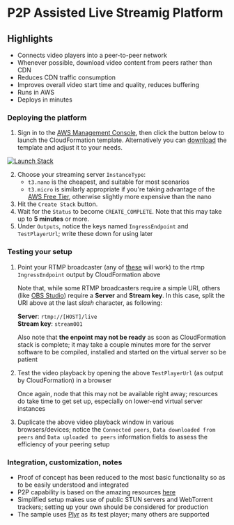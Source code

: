 # P2P Assisted Live Streamig Platform

## Highlights

* Connects video players into a peer-to-peer network
* Whenever possible, download video content from peers rather than CDN
* Reduces CDN traffic consumption
* Improves overall video start time and quality, reduces buffering
* Runs in AWS
* Deploys in minutes


### Deploying the platform

1. Sign in to the [AWS Management Console](https://aws.amazon.com/console), then click the button below to launch the CloudFormation template. Alternatively you can [download](template.yaml) the template and adjust it to your needs.

[![Launch Stack](https://cdn.jsdelivr.net/gh/buildkite/cloudformation-launch-stack-button-svg@master/launch-stack.svg)](https://console.aws.amazon.com/cloudformation/home#/stacks/create/review?stackName=p2p-live-streaming&templateURL=https://lostshadow.s3.amazonaws.com/p2p-streaming-platform/template.yaml)

2. Choose your streaming server `InstanceType`:
	* `t3.nano` is the cheapest, and suitable for most scenarios
	* `t3.micro` is similarly appropriate if you're taking advantage of the [AWS Free Tier](https://aws.amazon.com/free/), otherwise slightly more expensive than the nano
3. Hit the `Create Stack` button. 
4. Wait for the `Status` to become `CREATE_COMPLETE`. Note that this may take up to **5 minutes** or more.
5. Under `Outputs`, notice the keys named `IngressEndpoint` and `TestPlayerUrl`; write these down for using later

### Testing your setup

1. Point your RTMP broadcaster (any of [these](https://support.google.com/youtube/answer/2907883) will work) to the rtmp `IngressEndpoint` output by CloudFormation above

	Note that, while some RTMP broadcasters require a simple URI, others (like [OBS Studio](https://obsproject.com)) require a **Server** and **Stream key**. In this case, split the URI above at the last *slash* character, as following:
	
	**Server**: `rtmp://[HOST]/live`  
	**Stream key**: `stream001`

	Also note that **the enpoint may not be ready** as soon as CloudFormation stack is complete; it may take a couple minutes more for the server software to be compiled, installed and started on the virtual server so be patient

2. Test the video playback by opening the above `TestPlayerUrl` (as output by CloudFormation) in a browser
	
	Once again, node that this may not be available right away; resources do take time to get set up, especially on lower-end virtual server instances

3. Duplicate the above video playback window in various browsers/devices; notice the `Connected peers`, `Data downloaded from peers` and `Data uploaded to peers` information fields to assess the efficiency of your peering setup

### Integration, customization, notes

* Proof of concept has been reduced to the most basic functionality so as to be easily understood and integrated
* P2P capability is based on the amazing resources [here](https://github.com/novage/p2p-media-loader)
* Simplified setup makes use of public STUN servers and WebTorrent trackers; setting up your own should be considered for production
* The sample uses [Plyr](https://plyr.io) as its test player; many others are supported